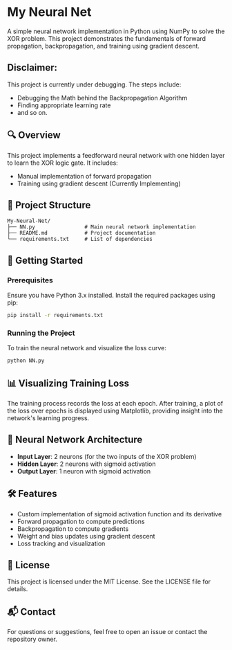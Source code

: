 # My Neural Net

A simple neural network implementation in Python using NumPy to solve the XOR problem. This project demonstrates the fundamentals of forward propagation, backpropagation, and training using gradient descent.

## Disclaimer:

This project is currently under debugging. 
The steps include:
 - Debugging the Math behind the Backpropagation Algorithm
 - Finding appropriate learning rate
 - and so on.

## 🔍 Overview

This project implements a feedforward neural network with one hidden layer to learn the XOR logic gate. It includes:

- Manual implementation of forward  propagation
- Training using gradient descent (Currently Implementing)

## 📁 Project Structure

```
My-Neural-Net/
├── NN.py                # Main neural network implementation
├── README.md            # Project documentation
└── requirements.txt     # List of dependencies
```

## 🚀 Getting Started

### Prerequisites

Ensure you have Python 3.x installed. Install the required packages using pip:

```bash
pip install -r requirements.txt
```

### Running the Project

To train the neural network and visualize the loss curve:

```bash
python NN.py
```

## 📊 Visualizing Training Loss

The training process records the loss at each epoch. After training, a plot of the loss over epochs is displayed using Matplotlib, providing insight into the network's learning progress.

## 🧠 Neural Network Architecture

- **Input Layer**: 2 neurons (for the two inputs of the XOR problem)
- **Hidden Layer**: 2 neurons with sigmoid activation
- **Output Layer**: 1 neuron with sigmoid activation

## 🛠️ Features

- Custom implementation of sigmoid activation function and its derivative
- Forward propagation to compute predictions
- Backpropagation to compute gradients
- Weight and bias updates using gradient descent
- Loss tracking and visualization

## 📄 License

This project is licensed under the MIT License. See the LICENSE file for details.

## 📬 Contact

For questions or suggestions, feel free to open an issue or contact the repository owner.
